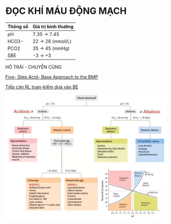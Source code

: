 # ĐỌC KHÍ MÁU ĐỘNG MẠCH


| Thông số | Giá trị bình thường |
| -------- | ------------------- |
| pH       | 7.35 -> 7.45        |
| HCO3-    | 22 -> 26 (mmol/L)   |
| PCO2     | 35 -> 45 (mmHg)     |
| SBE      | -3 -> +3            |

HÔ TRÁI - CHUYỂN CÙNG

[Five- Step Acid- Base Approach to the BMP](./Five-%20Step%20Acid-%20Base%20Approach%20to%20the%20BMP)

[Tiếp cận RL toan-kiềm dựa vào BE](./Ti%E1%BA%BFp%20c%E1%BA%ADn%20RL%20toan-ki%E1%BB%81m%20d%E1%BB%B1a%20v%C3%A0o%20BE.md)

![Đọc Khí máu động mạch-1716476381694.jpeg](../200%20FILES/201%20Image/image/%C4%90%E1%BB%8Dc%20Kh%C3%AD%20m%C3%A1u%20%C4%91%E1%BB%99ng%20m%E1%BA%A1ch-1716476381694.jpeg)